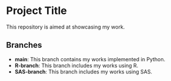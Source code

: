 # Project Title

This repository is aimed at showcasing my work. 

## Branches

- **main**: This branch contains my works implemented in Python.
- **R-branch**: This branch includes my works using R.
- **SAS-branch**: This branch includes my works using SAS.
